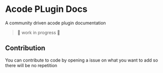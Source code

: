 # Acode PLugin Docs

A community driven acode plugin documentation

> 🚧 work in progress 🚧

## Contribution

You can contribute to code by opening a issue on what you want to add so there will be no repetition